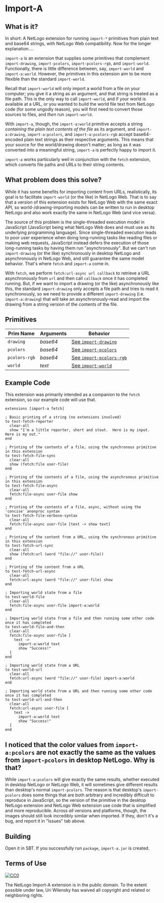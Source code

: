 # Import-A

## What is it?

In short: A NetLogo extension for running `import-*` primitives from plain text and base64 strings, with NetLogo Web compatibility.  Now for the longer explanation....

`import-a` is an extension that supplies some primitives that complement `import-drawing`, `import-pcolors`, `import-pcolors-rgb`, and `import-world`.  Functionally, there is little difference between, say, `import-world` and `import-a:world`.  However, the primitives in this extension aim to be more flexible than the standard `import-world`.

Recall that `import-world` will only import a world from a file on your computer; you give it a string as an argument, and that string is treated as a file path.  This is the only way to call `import-world`, and if your world is available at a URL, or you wanted to build the world file text from NetLogo code (for some ungodly reason), you will first need to convert those sources to files, and *then* run `import-world`.

With `import-a`, though, the `import-a:world` primitive accepts a string *containing the plain text contents of the file* as its argument, and `import-a:drawing`, `import-a:pcolors`, and `import-a:pcolors-rgb` accept base64-encoded plain text strings as their respective arguments.  This means that your source for the world/drawing doesn't matter; as long as it was converted into a meaningful string, `import-a` is perfectly happy to import it.

`import-a` works particularly well in conjunction with the `fetch` extension, which converts file paths and URLs to their string contents.

## What problem does this solve?

While it has some benefits for importing content from URLs, realistically, its goal is to facilitate `import-world` (or the like) in NetLogo Web.  That is to say that a version of this extension exists for NetLogo Web with the same exact API, so world-/drawing-importing models can be written to run in desktop NetLogo and also work exactly the same in NetLogo Web (and vice versa).

The source of this problem is the single-threaded execution model in JavaScript (JavaScript being what NetLogo Web does and must use as its underlying programming language).  Since single-threaded execution leads to poor user experience when doing long-running tasks like reading files or making web requests, JavaScript instead defers the execution of those long-running tasks by having them run "asynchronously".  But we can't run `import-drawing` (or the like) synchronously in desktop NetLogo and asynchronously in NetLogo Web, and still guarantee the same model behavior.  That's where `fetch` and `import-a` come in.

With `fetch`, we perform `fetch:url-async url callback` to retrieve a URL asynchronously from `url` and then call `callback` once it has completed running.  But, if we want to import a drawing (or the like) asynchronously like this, the standard `import-drawing` only accepts a file path and tries to read it synchronously, so we need to provide a different `import-drawing` (i.e. `import-a:drawing`) that will take an asynchronously-read and import the drawing from a string version of the contents of the file.

## Primitives

| Prim Name     | Arguments             | Behavior
| ------------- | --------------------- | --------
| `drawing`     | *base64*              | [See `import-drawing`](https://ccl.northwestern.edu/netlogo/docs/dictionary.html#import-drawing)
| `pcolors`     | *base64*              | [See `import-pcolors`](https://ccl.northwestern.edu/netlogo/docs/dictionary.html#import-pcolors)
| `pcolors-rgb` | *base64*              | [See `import-pcolors-rgb`](https://ccl.northwestern.edu/netlogo/docs/dictionary.html#import-pcolors-rgb)
| `world`       | *text*                | [See `import-world`](https://ccl.northwestern.edu/netlogo/docs/dictionary.html#import-world)

## Example Code

This extension was primarily intended as a companion to the `fetch` extension, so our example code will use that.

```netlogo
extensions [import-a fetch]

; Basic printing of a string (no extensions involved)
to test-fetch-reporter
  clear-all
  show "I'm a little reporter, short and stout.  Here is my input.  Here is my out."
end

; Printing of the contents of a file, using the synchronous primitive in this extension
to test-fetch-file-sync
  clear-all
  show (fetch:file user-file)
end

; Printing of the contents of a file, using the asynchronous primitive in this extension
to test-fetch-file-async
  clear-all
  fetch:file-async user-file show
end

; Printing of the contents of a file, async, without using the 'concise' anonproc syntax
to test-fetch-file-verbose-syntax
  clear-all
  fetch:file-async user-file [text -> show text]
end

; Printing of the content from a URL, using the synchronous primitive in this extension
to test-fetch-url-sync
  clear-all
  show (fetch:url (word "file://" user-file))
end

; Printing of the content from a URL
to test-fetch-url-async
  clear-all
  fetch:url-async (word "file://" user-file) show
end

; Importing world state from a file
to test-world-file
  clear-all
  fetch:file-async user-file import-a:world
end

; Importing world state from a file and then running some other code once it has completed
to test-world-file-and-then
  clear-all
  fetch:file-async user-file [
    text ->
      import-a:world text
      show "Success!"
  ]
end

; Importing world state from a URL
to test-world-url
  clear-all
  fetch:url-async (word "file://" user-file) import-a:world
end

; Importing world state from a URL and then running some other code once it has completed
to test-world-url-and-then
  clear-all
  fetch:url-async user-file [
    text ->
      import-a:world text
      show "Success!"
  ]
end
```

## I noticed that the color values from `import-a:pcolors` are not exactly the same as the values from `import-pcolors` in desktop NetLogo.  Why is that?

While `import-a:pcolors` will give exactly the same results, whether executed in desktop NetLogo or NetLogo Web, it will sometimes give different results than desktop's normal `import-pcolors`.  The reason is that desktop's `import-pcolors` does some things that are both arbitrary and incredibly difficult to reproduce in JavaScript, so the version of the primitive in the desktop NetLogo extension and NetLogo Web extension use code that is simplified and more reproducible.  Across *all* versions and platforms, though, the images should still look incredibly similar when imported.  If they, don't it's a bug, and report it in "Issues" tab above.

## Building

Open it in SBT.  If you successfully run `package`, `import-a.jar` is created.

## Terms of Use

[![CC0](http://i.creativecommons.org/p/zero/1.0/88x31.png)](http://creativecommons.org/publicdomain/zero/1.0/)

The NetLogo Import-A extension is in the public domain.  To the extent possible under law, Uri Wilensky has waived all copyright and related or neighboring rights.
